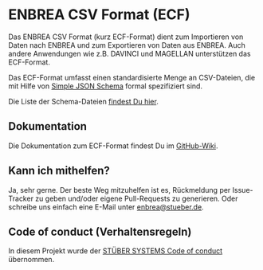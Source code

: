 # ENBREA CSV Format (ECF)

Das ENBREA CSV Format (kurz ECF-Format) dient zum Importieren von Daten nach ENBREA und zum Exportieren von Daten aus ENBREA. Auch andere Anwendungen wie z.B. DAVINCI und MAGELLAN unterstützen das ECF-Format.

Das ECF-Format umfasst einen standardisierte Menge an CSV-Dateien, die mit Hilfe von [Simple JSON Schema](https://github.com/simple-csv-schema/simple-csv-schema.spec) formal spezifiziert sind. 

Die Liste der Schema-Dateien [findest Du hier](src).

## Dokumentation

Die Dokumentation zum ECF-Format findest Du im [GitHub-Wiki](https://github.com/stuebersystems/schema.ecf/wiki).

## Kann ich mithelfen?

Ja, sehr gerne. Der beste Weg mitzuhelfen ist es, Rückmeldung per Issue-Tracker zu geben und/oder eigene Pull-Requests zu generieren. Oder schreibe uns einfach eine E-Mail unter enbrea@stueber.de.

## Code of conduct (Verhaltensregeln)

In diesem Projekt wurde der [STÜBER SYSTEMS Code of conduct](https://www.stueber.de/code-of-conduct.php) übernommen.
